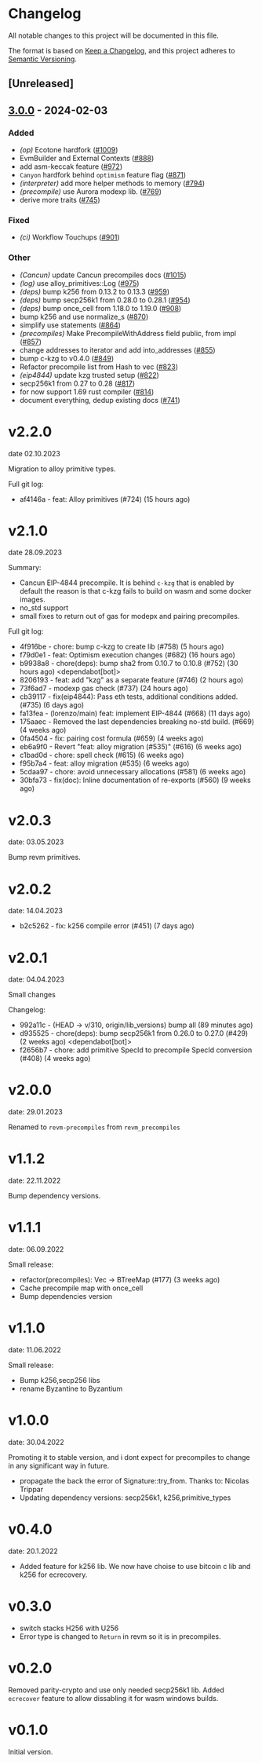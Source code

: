 # Changelog
All notable changes to this project will be documented in this file.

The format is based on [Keep a Changelog](https://keepachangelog.com/en/1.0.0/),
and this project adheres to [Semantic Versioning](https://semver.org/spec/v2.0.0.html).

## [Unreleased]

## [3.0.0](https://github.com/xhcdpg/revm/compare/revm-precompile-v2.2.0...revm-precompile-v3.0.0) - 2024-02-03

### Added
- *(op)* Ecotone hardfork ([#1009](https://github.com/xhcdpg/revm/pull/1009))
- EvmBuilder and External Contexts ([#888](https://github.com/xhcdpg/revm/pull/888))
- add asm-keccak feature ([#972](https://github.com/xhcdpg/revm/pull/972))
- `Canyon` hardfork behind `optimism` feature flag ([#871](https://github.com/xhcdpg/revm/pull/871))
- *(interpreter)* add more helper methods to memory ([#794](https://github.com/xhcdpg/revm/pull/794))
- *(precompile)* use Aurora modexp lib. ([#769](https://github.com/xhcdpg/revm/pull/769))
- derive more traits ([#745](https://github.com/xhcdpg/revm/pull/745))

### Fixed
- *(ci)* Workflow Touchups ([#901](https://github.com/xhcdpg/revm/pull/901))

### Other
- *(Cancun)* update Cancun precompiles docs ([#1015](https://github.com/xhcdpg/revm/pull/1015))
- *(log)* use alloy_primitives::Log ([#975](https://github.com/xhcdpg/revm/pull/975))
- *(deps)* bump k256 from 0.13.2 to 0.13.3 ([#959](https://github.com/xhcdpg/revm/pull/959))
- *(deps)* bump secp256k1 from 0.28.0 to 0.28.1 ([#954](https://github.com/xhcdpg/revm/pull/954))
- *(deps)* bump once_cell from 1.18.0 to 1.19.0 ([#908](https://github.com/xhcdpg/revm/pull/908))
- bump k256 and use normalize_s ([#870](https://github.com/xhcdpg/revm/pull/870))
- simplify use statements ([#864](https://github.com/xhcdpg/revm/pull/864))
- *(precompiles)* Make PrecompileWithAddress field public, from impl ([#857](https://github.com/xhcdpg/revm/pull/857))
- change addresses to iterator and add into_addresses ([#855](https://github.com/xhcdpg/revm/pull/855))
- bump c-kzg to v0.4.0 ([#849](https://github.com/xhcdpg/revm/pull/849))
- Refactor precompile list from Hash to vec ([#823](https://github.com/xhcdpg/revm/pull/823))
- *(eip4844)* update kzg trusted setup ([#822](https://github.com/xhcdpg/revm/pull/822))
- secp256k1 from 0.27 to 0.28 ([#817](https://github.com/xhcdpg/revm/pull/817))
- for now support 1.69 rust compiler ([#814](https://github.com/xhcdpg/revm/pull/814))
- document everything, dedup existing docs ([#741](https://github.com/xhcdpg/revm/pull/741))

# v2.2.0
date 02.10.2023

Migration to alloy primitive types.

Full git log:
* af4146a - feat: Alloy primitives (#724) (15 hours ago) <evalir>

# v2.1.0
date 28.09.2023

 Summary:
 * Cancun EIP-4844 precompile. It is behind `c-kzg` that is enabled by default
    the reason is that c-kzg fails to build on wasm and some docker images.
 * no_std support
 * small fixes to return out of gas for modepx and pairing precompiles.

Full git log:
* 4f916be - chore: bump c-kzg to create lib (#758) (5 hours ago) <rakita>
* f79d0e1 - feat: Optimism execution changes (#682) (16 hours ago) <clabby>
* b9938a8 - chore(deps): bump sha2 from 0.10.7 to 0.10.8 (#752) (30 hours ago) <dependabot[bot]>
* 8206193 - feat: add "kzg" as a separate feature (#746) (2 hours ago) <DaniPopes>
* 73f6ad7 - modexp gas check (#737) (24 hours ago) <Alessandro Mazza>
* cb39117 - fix(eip4844): Pass eth tests, additional conditions added. (#735) (6 days ago) <rakita>
* fa13fea - (lorenzo/main) feat: implement EIP-4844 (#668) (11 days ago) <DaniPopes>
* 175aaec - Removed the last dependencies breaking no-std build. (#669) (4 weeks ago) <Lucas Clemente Vella>
* 0fa4504 - fix: pairing cost formula  (#659) (4 weeks ago) <xkx>
* eb6a9f0 - Revert "feat: alloy migration (#535)" (#616) (6 weeks ago) <rakita>
* c1bad0d - chore: spell check (#615) (6 weeks ago) <Roman Krasiuk>
* f95b7a4 - feat: alloy migration (#535) (6 weeks ago) <DaniPopes>
* 5cdaa97 - chore: avoid unnecessary allocations (#581) (6 weeks ago) <DaniPopes>
* 30bfa73 - fix(doc): Inline documentation of re-exports (#560) (9 weeks ago) <Yiannis Marangos>

# v2.0.3
date: 03.05.2023

Bump revm primitives.

# v2.0.2
date: 14.04.2023

* b2c5262 - fix: k256 compile error (#451) (7 days ago) <rakita>

# v2.0.1
date: 04.04.2023

Small changes

Changelog:
* 992a11c - (HEAD -> v/310, origin/lib_versions) bump all (89 minutes ago) <rakita>
* d935525 - chore(deps): bump secp256k1 from 0.26.0 to 0.27.0 (#429) (2 weeks ago) <dependabot[bot]>
* f2656b7 - chore: add primitive SpecId to precompile SpecId conversion (#408) (4 weeks ago) <Matthias Seitz>
# v2.0.0
date: 29.01.2023

Renamed to `revm-precompiles` from `revm_precompiles`

# v1.1.2
date: 22.11.2022

Bump dependency versions.

# v1.1.1
date: 06.09.2022

Small release:
* refactor(precompiles): Vec -> BTreeMap (#177) (3 weeks ago) <Alexey Shekhirin>
* Cache precompile map with once_cell
* Bump dependencies version

# v1.1.0
date: 11.06.2022

Small release:
* Bump k256,secp256 libs
* rename Byzantine to Byzantium

# v1.0.0
date: 30.04.2022

Promoting it to stable version, and i dont expect for precompiles to change in any significant way in future.

* propagate the back the error of Signature::try_from. Thanks to: Nicolas Trippar
* Updating dependency versions: secp256k1, k256,primitive_types
# v0.4.0
date: 20.1.2022

* Added feature for k256 lib. We now have choise to use bitcoin c lib and k256 for ecrecovery.

# v0.3.0

* switch stacks H256 with U256 
* Error type is changed to `Return` in revm so it is in precompiles.
# v0.2.0

Removed parity-crypto and use only needed secp256k1 lib. Added `ecrecover` feature to allow dissabling it for wasm windows builds.

# v0.1.0

Initial version.
